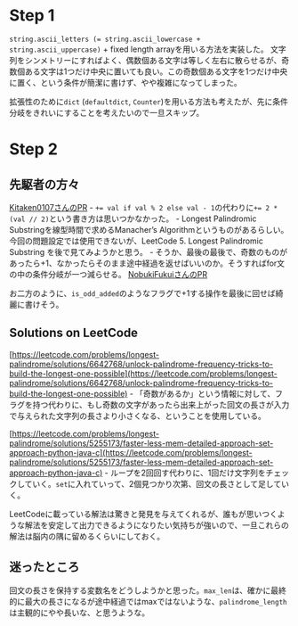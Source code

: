 # Step 1

`string.ascii_letters (= string.ascii_lowercase + string.ascii_uppercase)` + fixed length arrayを用いる方法を実装した。
文字列をシンメトリーにすればよく、偶数個ある文字は等しく左右に散らせるが、奇数個ある文字は1つだけ中央に置いても良い。この奇数個ある文字を1つだけ中央に置く、という条件が簡潔に書けず、やや複雑になってしまった。

拡張性のために`dict` (`defaultdict`, `Counter`)を用いる方法も考えたが、先に条件分岐をきれいにすることを考えたいので一旦スキップ。

# Step 2

## 先駆者の方々

[Kitaken0107さんのPR](https://github.com/Kitaken0107/GrindEasy/pull/27)
	- `+= val if val % 2 else val - 1`の代わりに`+= 2 * (val // 2)`という書き方は思いつかなかった。 
	- Longest Palindromic Substringを線型時間で求めるManacher’s Algorithmというものがあるらしい。今回の問題設定では使用できないが、LeetCode 5. Longest Palindromic Substring を後で見てみようかと思う。
	- そうか、最後の最後で、奇数のものがあったら+1、なかったらそのまま途中経過を返せばいいのか。そうすればfor文の中の条件分岐が一つ減らせる。
[NobukiFukuiさんのPR](https://github.com/NobukiFukui/Grind75-ProgrammingTraining/pull/31)

お二方のように、`is_odd_added`のようなフラグで+1する操作を最後に回せば綺麗に書けそう。

## Solutions on LeetCode

[https://leetcode.com/problems/longest-palindrome/solutions/6642768/unlock-palindrome-frequency-tricks-to-build-the-longest-one-possible](https://leetcode.com/problems/longest-palindrome/solutions/6642768/unlock-palindrome-frequency-tricks-to-build-the-longest-one-possible)
	- 「奇数があるか」という情報に対して、フラグを持つ代わりに、もし奇数の文字があったら出来上がった回文の長さが入力で与えられた文字列の長さより小さくなる、ということを使用している。

[https://leetcode.com/problems/longest-palindrome/solutions/5255173/faster-less-mem-detailed-approach-set-approach-python-java-c](https://leetcode.com/problems/longest-palindrome/solutions/5255173/faster-less-mem-detailed-approach-set-approach-python-java-c)
	- ループを2回回す代わりに、1回だけ文字列をチェックしていく。`set`に入れていって、2個見つかり次第、回文の長さとして足していく。

LeetCodeに載っている解法は驚きと発見を与えてくれるが、誰もが思いつくような解法を安定して出力できるようになりたい気持ちが強いので、一旦これらの解法は脳内の隅に留めるくらいにしておく。

## 迷ったところ

回文の長さを保持する変数名をどうしようかと思った。`max_len`は、確かに最終的に最大の長さになるが途中経過ではmaxではないような、`palindrome_length`は主観的にやや長いな、と思うような。
